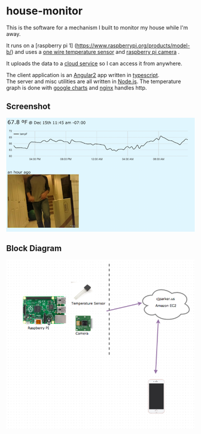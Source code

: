 # house-monitor

This is the software for a mechanism I built to monitor my house while I'm away.

It runs on a [raspberry pi 1] (https://www.raspberrypi.org/products/model-b/) and 
uses a [one wire temperature sensor](https://www.sparkfun.com/products/245) and 
[raspberry pi camera](https://www.sparkfun.com/products/11868) .
 
It uploads the data to a [cloud service](https://aws.amazon.com/ec2/) so I can access it from anywhere.

The client application is an [Angular2](http://www.angular2.com/) app written in [typescript](http://typescriptlang.org).  
The server and misc utilities are all written in [Node.js](https://nodejs.org/en/).  The temperature graph is done
with [google charts](https://developers.google.com/chart/?hl=en) and [nginx](https://www.nginx.com/resources/wiki/) handles http.

## Screenshot
![screenshot](https://raw.githubusercontent.com/cparker/house-monitor/master/src/resources/screenshot.png)

## Block Diagram
![block diagram](https://raw.githubusercontent.com/cparker/house-monitor/master/src/resources/house-monitor-pic.jpg)







